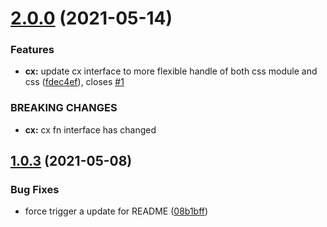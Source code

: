 # [2.0.0](https://github.com/crown3/cx/compare/v1.0.3...v2.0.0) (2021-05-14)


### Features

* **cx:** update cx interface to more flexible handle of both css module and css ([fdec4ef](https://github.com/crown3/cx/commit/fdec4ef6360535601947c1f250b1026cc21f17fb)), closes [#1](https://github.com/crown3/cx/issues/1)


### BREAKING CHANGES

* **cx:** cx fn interface has changed

## [1.0.3](https://github.com/crown3/cx/compare/v1.0.2...v1.0.3) (2021-05-08)


### Bug Fixes

* force trigger a update for README ([08b1bff](https://github.com/crown3/cx/commit/08b1bffa645379a5787d03c9b811803753b95886))

